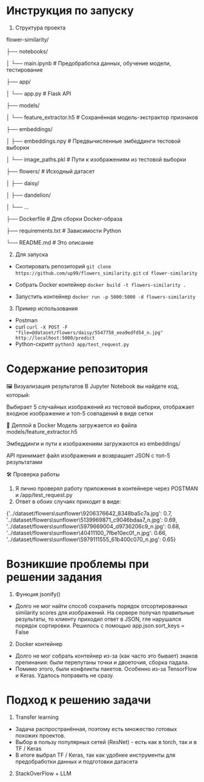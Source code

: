 # Инструкция по запуску
1. Структура проекта

flower-similarity/

├── notebooks/

│   └── main.ipynb         # Предобработка данных, обучение модели, тестирование

├── app/

│   └── app.py                           # Flask API

├── models/

│   └── feature_extractor.h5             # Сохранённая модель-экстрактор признаков

├── embeddings/

│   ├── embeddings.npy                   # Предвычисленные эмбеддинги тестовой выборки

│   └── image_paths.pkl                  # Пути к изображениям из тестовой выборки

├── flowers/                             # Исходный датасет

│   ├── daisy/

│   ├── dandelion/

│   └── ...

├── Dockerfile                           # Для сборки Docker-образа

├── requirements.txt                     # Зависимости Python

└── README.md                            # Это описание

2. Для запуска
- Скопировать репозиторий
``` git clone https://github.com/up99/flowers_similarity.git ```
``` cd flower-similarity ```

- Собрать Docker контейнер
``` docker build -t flowers-similarity . ```

- Запустить контейнер
``` docker run -p 5000:5000 -d flowers-similarity ```

3. Пример использования
- Postman
- curl
``` curl -X POST -F "file=@dataset/flowers/daisy/5547758_eea9edfd54_n.jpg" http://localhost:5000/predict ```
- Python-скрипт
```python3 app/test_request.py```


# Содержание репозитория

🖼️ Визуализация результатов
В Jupyter Notebook вы найдете код, который:

Выбирает 5 случайных изображений из тестовой выборки, отображает входное изображение и топ-5 совпадений в виде сетки

🐳 Деплой в Docker
Модель загружается из файла models/feature_extractor.h5

Эмбеддинги и пути к изображениям загружаются из embeddings/

API принимает файл изображения и возвращает JSON с топ-5 результатами

🛠️ Проверка работы
1. Я лично проверял работу приложения в контейнере через POSTMAN и /app/test_request.py
2. Ответ в обоих случаях приходит в виде:

{'../dataset/flowers\\sunflower\\9206376642_8348ba5c7a.jpg': 0.7, '../dataset/flowers\\sunflower\\5139969871_c9046bdaa7_n.jpg': 0.69, '../dataset/flowers\\sunflower\\5979669004_d9736206c9_n.jpg': 0.68, '../dataset/flowers\\sunflower\\40411100_7fbe10ec0f_n.jpg': 0.66, '../dataset/flowers\\sunflower\\5979111555_61b400c070_n.jpg': 0.65}

# Возникшие проблемы при решении задания
1. Функция jsonify()
- Долго не мог найти способ сохранить порядок отсортированных similarity scores для изображений. На сервере получал правильные результаты, то клиенту приходил ответ в JSON, гле нарушался порядок сортировки. Решилось с помощью app.json.sort_keys = False
2. Docker контейнер
- Долго не мог собрать контейнер из-за (как часто это бывает) знаков препинания: были перепутаны точки и двоеточия, сборка падала.
- Помимо этого, были конфликты пакетов. Особенно из-за TensorFlow и Keras. Удалось поправить не сразу. 

# Подход к решению задачи
1. Transfer learning
- Задача распространённая, поэтому есть множество готовых похожих проектов.
- Выбор в пользу популярных сетей (ResNet) - есть как в torch, так и в TF / Keras
- В итоге выбрал TF / Keras, так как удобнее инструменты для предобработки данных и подготовки датасета
2. StackOverFlow + LLM 